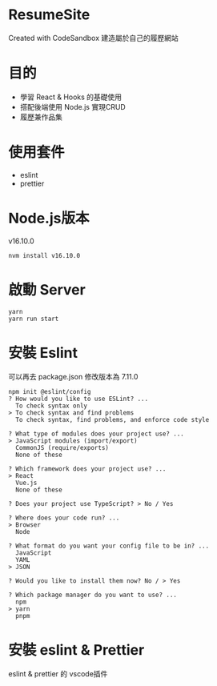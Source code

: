 # ResumeSite
Created with CodeSandbox
建造屬於自己的履歷網站

# 目的
- 學習 React & Hooks 的基礎使用
- 搭配後端使用 Node.js 實現CRUD 
- 履歷兼作品集

# 使用套件
- eslint
- prettier

# Node.js版本
v16.10.0
```
nvm install v16.10.0
```

# 啟動 Server
```
yarn
yarn run start
```

# 安裝 Eslint 
可以再去 package.json 修改版本為 7.11.0
```
npm init @eslint/config
? How would you like to use ESLint? ...
  To check syntax only
> To check syntax and find problems
  To check syntax, find problems, and enforce code style
  
? What type of modules does your project use? ...
> JavaScript modules (import/export)
  CommonJS (require/exports)
  None of these
  
? Which framework does your project use? ...
> React
  Vue.js
  None of these
  
? Does your project use TypeScript? > No / Yes

? Where does your code run? ...  
> Browser
  Node

? What format do you want your config file to be in? ...
  JavaScript
  YAML
> JSON

? Would you like to install them now? No / > Yes 

? Which package manager do you want to use? ...
  npm
> yarn
  pnpm
```

# 安裝 eslint & Prettier
eslint & prettier 的 vscode插件
